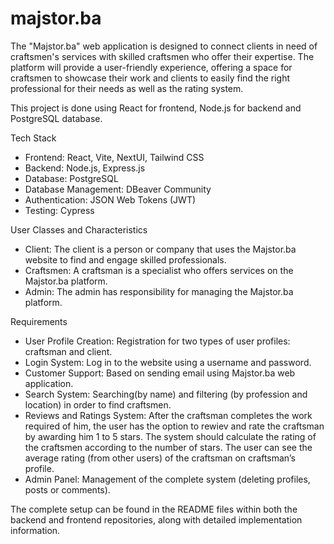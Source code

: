# majstor.ba

The "Majstor.ba" web application is designed to connect clients in need of craftsmen's services with skilled craftsmen who offer their expertise. The platform will provide a user-friendly
experience, offering a space for craftsmen to showcase their work and clients to easily find
the right professional for their needs as well as the rating system.

This project is done using React for frontend, Node.js for backend and PostgreSQL database.

Tech Stack

- Frontend: React, Vite, NextUI, Tailwind CSS
- Backend: Node.js, Express.js
- Database: PostgreSQL
- Database Management: DBeaver Community
- Authentication: JSON Web Tokens (JWT)
- Testing: Cypress

User Classes and Characteristics

- Client: The client is a person or company that uses the Majstor.ba website to find and engage skilled professionals.
- Craftsmen: A craftsman is a specialist who offers services on the Majstor.ba platform.
- Admin: The admin has responsibility for managing the Majstor.ba platform.

Requirements

- User Profile Creation: Registration for two types of user profiles: craftsman and client.
- Login System: Log in to the website using a username and password.
- Customer Support: Based on sending email using Majstor.ba web application.
- Search System: Searching(by name) and filtering (by profession and location) in order to find craftsmen.
- Reviews and Ratings System: After the craftsman completes the work required of him, the user has the option to rewiev and rate the craftsman by awarding him 1 to 5 stars. The system should calculate the rating of the craftsmen according to the number of stars. The user can see the average rating (from other users) of the craftsman on craftsman’s profile.
- Admin Panel: Management of the complete system (deleting profiles, posts or comments).

The complete setup can be found in the README files within both the backend and frontend repositories, along with detailed implementation information.
